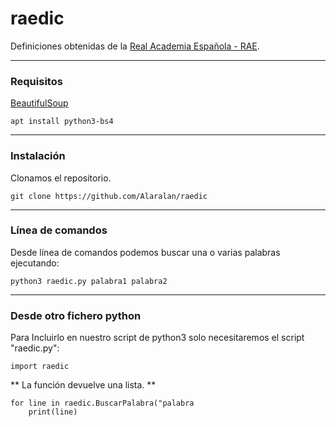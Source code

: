 # raedic
Definiciones obtenidas de la [Real Academia Española - RAE](https://dle.rae.es).

---
### Requisitos
[BeautifulSoup](https://pypi.org/project/beautifulsoup4/)
```
apt install python3-bs4
```
---
### Instalación
Clonamos el repositorio.
```
git clone https://github.com/Alaralan/raedic
```

---
### Línea de comandos
Desde línea de comandos podemos buscar una o varias palabras ejecutando:
```python3
python3 raedic.py palabra1 palabra2
```

---
### Desde otro fichero python
Para Incluirlo en nuestro script de python3 solo necesitaremos el script "raedic.py":
```
import raedic
```

** La función devuelve una lista. **
```
for line in raedic.BuscarPalabra("palabra
	print(line)
```
